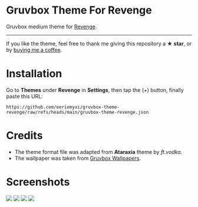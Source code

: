 # Gruvbox Theme For Revenge
Gruvbox medium theme for [Revenge](https://github.com/revenge-mod/revenge-bundle).

---

If you like the theme, feel free to thank me giving this repository a **★ star**, or by [buying me a coffee](https://github.com/sponsors/eeriemyxi).

# Installation
Go to **Themes** under **Revenge** in **Settings**, then tap the (+) button, finally paste this URL:

```
https://github.com/eeriemyxi/gruvbox-theme-revenge/raw/refs/heads/main/gruvbox-theme-revenge.json
```

# Credits
- The theme format file was adapted from **Ataraxia** theme by _ft.vodka_.
- The wallpaper was taken from [Gruvbox Wallpapers](https://gruvbox-wallpapers.pages.dev/).

# Screenshots
![](assets/screenshots/one.jpg)
![](assets/screenshots/two.jpg)
![](assets/screenshots/three.jpg)
![](assets/screenshots/four.jpg)
